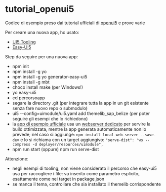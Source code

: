 # tutorial_openui5
Codice di esempio preso dai tutorial ufficiali di [openui5](https://openui5.org/) e prove varie

Per creare una nuova app, ho usato:
* [UI5 Tooling](https://sap.github.io/ui5-tooling/)
* [Easy-UI5](https://developers.sap.com/tutorials/cp-cf-sapui5-local-setup.html)

Step da seguire per una nuova app:
* npm init
* npm install -g yo
* npm install -g yo generator-easy-ui5
* npm install -g mbt
* choco install make (per Windows!)
* yo easy-ui5
* cd percorsoapp
* segare la directory .git (per integrare tutta la app in un git esistente senza fare nuovo repo o submodulo)
* ui5 --config=uimodule/ui5.yaml add themelib_sap_belize (per poter seguire gli esempi che lo richiedono)
* la [app di esempio ufficiale](https://github.com/SAP/openui5-sample-app) usa un [webserver dedicato](https://www.npmjs.com/package/local-web-server) per servire la build ottimizzata, mentre la app generata automaticamente non lo prevede; nel caso si aggiunge:
`npm install local-web-server --save-dev` e lo si richiama con un target aggiungivo: `"serve-dist": "ws --compress -d deployer/resources/uimodule",`
* npm run start (oppure) npm run serve-dist

Attenzione:
* negli esempi di tooling, non viene considerato il percorso che easy-ui5 usa per raccogliere i file: va inserito come parametro esplicito, esattamente come nei target in package.json
* se manca il tema, controllare che sia installato il themelib corrispondente
